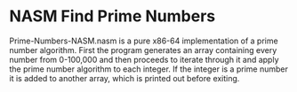 # NASM Find Prime Numbers

Prime-Numbers-NASM.nasm is a pure x86-64 implementation of a prime number algorithm. First the program generates an array containing every number from 0-100,000 and then proceeds to iterate through it and apply the prime number algorithm to each integer. If the integer is a prime number it is added to another array, which is printed out before exiting.
